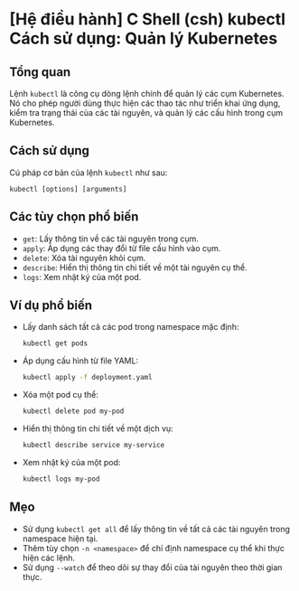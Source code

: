 # [Hệ điều hành] C Shell (csh) kubectl Cách sử dụng: Quản lý Kubernetes

## Tổng quan
Lệnh `kubectl` là công cụ dòng lệnh chính để quản lý các cụm Kubernetes. Nó cho phép người dùng thực hiện các thao tác như triển khai ứng dụng, kiểm tra trạng thái của các tài nguyên, và quản lý các cấu hình trong cụm Kubernetes.

## Cách sử dụng
Cú pháp cơ bản của lệnh `kubectl` như sau:
```
kubectl [options] [arguments]
```

## Các tùy chọn phổ biến
- `get`: Lấy thông tin về các tài nguyên trong cụm.
- `apply`: Áp dụng các thay đổi từ file cấu hình vào cụm.
- `delete`: Xóa tài nguyên khỏi cụm.
- `describe`: Hiển thị thông tin chi tiết về một tài nguyên cụ thể.
- `logs`: Xem nhật ký của một pod.

## Ví dụ phổ biến
- Lấy danh sách tất cả các pod trong namespace mặc định:
  ```bash
  kubectl get pods
  ```

- Áp dụng cấu hình từ file YAML:
  ```bash
  kubectl apply -f deployment.yaml
  ```

- Xóa một pod cụ thể:
  ```bash
  kubectl delete pod my-pod
  ```

- Hiển thị thông tin chi tiết về một dịch vụ:
  ```bash
  kubectl describe service my-service
  ```

- Xem nhật ký của một pod:
  ```bash
  kubectl logs my-pod
  ```

## Mẹo
- Sử dụng `kubectl get all` để lấy thông tin về tất cả các tài nguyên trong namespace hiện tại.
- Thêm tùy chọn `-n <namespace>` để chỉ định namespace cụ thể khi thực hiện các lệnh.
- Sử dụng `--watch` để theo dõi sự thay đổi của tài nguyên theo thời gian thực.